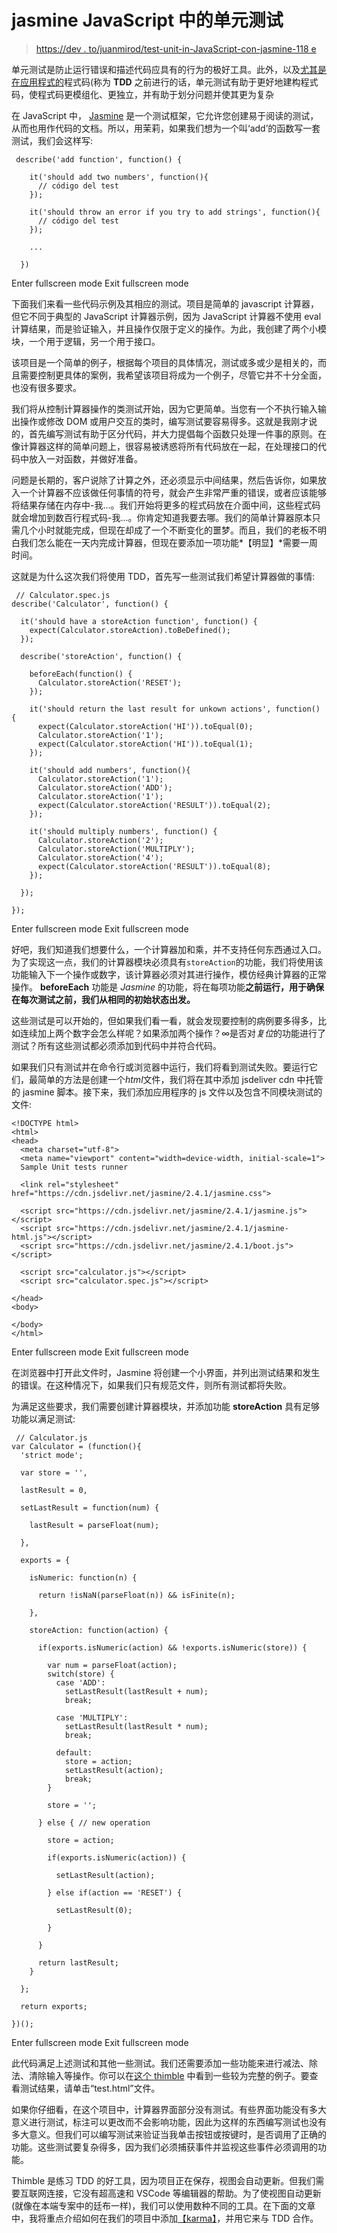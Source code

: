 # jasmine JavaScript 中的单元测试

> [https://dev . to/juanmirod/test-unit-in-JavaScript-con-jasmine-118 e](https://dev.to/juanmirod/tests-unitarios-en-javascript-con-jasmine-118e)

单元测试是防止运行错误和描述代码应具有的行为的极好工具。此外，以及[尤其是在应用程式的](http://research.microsoft.com/en-us/groups/ese/nagappan_tdd.pdf)程式码(称为 **TDD** 之前进行的话，单元测试有助于更好地建构程式码，使程式码更模组化、更独立，并有助于划分问题并使其更为复杂

在 JavaScript 中， [Jasmine](https://jasmine.github.io/2.4/introduction.html) 是一个测试框架，它允许您创建易于阅读的测试，从而也用作代码的文档。所以，用茉莉，如果我们想为一个叫‘add’的函数写一套测试，我们会这样写:

```
 describe('add function', function() {

    it('should add two numbers', function(){
      // código del test
    });

    it('should throw an error if you try to add strings', function(){
      // código del test
    });

    ...

  }) 
```

Enter fullscreen mode Exit fullscreen mode

下面我们来看一些代码示例及其相应的测试。项目是简单的 javascript 计算器，但它不同于典型的 JavaScript 计算器示例，因为 JavaScript 计算器不使用 eval 计算结果，而是验证输入，并且操作仅限于定义的操作。为此，我创建了两个小模块，一个用于逻辑，另一个用于接口。

该项目是一个简单的例子，根据每个项目的具体情况，测试或多或少是相关的，而且需要控制更具体的案例，我希望该项目将成为一个例子，尽管它并不十分全面，也没有很多要求。

我们将从控制计算器操作的类测试开始，因为它更简单。当您有一个不执行输入输出操作或修改 DOM 或用户交互的类时，编写测试要容易得多。这就是我刚才说的，首先编写测试有助于区分代码，并大力提倡每个函数只处理一件事的原则。在像计算器这样的简单问题上，很容易被诱惑将所有代码放在一起，在处理接口的代码中放入一对函数，并做好准备。

问题是长期的，客户说除了计算之外，还必须显示中间结果，然后告诉你，如果放入一个计算器不应该做任何事情的符号，就会产生非常严重的错误，或者应该能够将结果存储在内存中-我...。我们开始将更多的程式码放在介面中间，这些程式码就会增加到数百行程式码-我...。你肯定知道我要去哪。我们的简单计算器原本只需几个小时就能完成，但现在却成了一个不断变化的噩梦。而且，我们的老板不明白我们怎么能在一天内完成计算器，但现在要添加一项功能*【明显】*需要一周时间。

这就是为什么这次我们将使用 TDD，首先写一些测试我们希望计算器做的事情:

```
 // Calculator.spec.js
describe('Calculator', function() {

  it('should have a storeAction function', function() {
    expect(Calculator.storeAction).toBeDefined();
  });

  describe('storeAction', function() {

    beforeEach(function() {
      Calculator.storeAction('RESET');
    });

    it('should return the last result for unkown actions', function() {
      expect(Calculator.storeAction('HI')).toEqual(0);
      Calculator.storeAction('1');
      expect(Calculator.storeAction('HI')).toEqual(1);
    });

    it('should add numbers', function(){
      Calculator.storeAction('1');
      Calculator.storeAction('ADD');
      Calculator.storeAction('1');
      expect(Calculator.storeAction('RESULT')).toEqual(2);
    });

    it('should multiply numbers', function() {
      Calculator.storeAction('2');
      Calculator.storeAction('MULTIPLY');
      Calculator.storeAction('4');
      expect(Calculator.storeAction('RESULT')).toEqual(8);
    });

  }); 

}); 
```

Enter fullscreen mode Exit fullscreen mode

好吧，我们知道我们想要什么，一个计算器加和乘，并不支持任何东西通过入口。为了实现这一点，我们的计算器模块必须具有`storeAction`的功能，我们将使用该功能输入下一个操作或数字，该计算器必须对其进行操作，模仿经典计算器的正常操作。 **beforeEach** 功能是 *Jasmine* 的功能，将在每项功能**之前运行，用于确保在每次测试之前，我们从相同的初始状态出发。**

这些测试是可以开始的，但如果我们看一看，就会发现要控制的病例要多得多，比如连续加上两个数字会怎么样呢？如果添加两个操作？∞是否对*复位*的功能进行了测试？所有这些测试都必须添加到代码中并符合代码。

如果我们只有测试并在命令行或浏览器中运行，我们将看到测试失败。要运行它们，最简单的方法是创建一个*html*文件，我们将在其中添加 jsdeliver cdn 中托管的 jasmine 脚本。接下来，我们添加应用程序的 js 文件以及包含不同模块测试的文件:

```
<!DOCTYPE html>
<html>
<head>
  <meta charset="utf-8">
  <meta name="viewport" content="width=device-width, initial-scale=1">
  Sample Unit tests runner

  <link rel="stylesheet" href="https://cdn.jsdelivr.net/jasmine/2.4.1/jasmine.css">

  <script src="https://cdn.jsdelivr.net/jasmine/2.4.1/jasmine.js"></script>
  <script src="https://cdn.jsdelivr.net/jasmine/2.4.1/jasmine-html.js"></script>
  <script src="https://cdn.jsdelivr.net/jasmine/2.4.1/boot.js"></script>

  <script src="calculator.js"></script>
  <script src="calculator.spec.js"></script>

</head>
<body>

</body>
</html> 
```

Enter fullscreen mode Exit fullscreen mode

在浏览器中打开此文件时，Jasmine 将创建一个小界面，并列出测试结果和发生的错误。在这种情况下，如果我们只有规范文件，则所有测试都将失败。

为满足这些要求，我们需要创建计算器模块，并添加功能 **storeAction** 具有足够功能以满足测试:

```
 // Calculator.js
var Calculator = (function(){
  'strict mode';

  var store = '',

  lastResult = 0,

  setLastResult = function(num) {

    lastResult = parseFloat(num);

  },

  exports = { 

    isNumeric: function(n) {

      return !isNaN(parseFloat(n)) && isFinite(n);

    },

    storeAction: function(action) {

      if(exports.isNumeric(action) && !exports.isNumeric(store)) {

        var num = parseFloat(action);
        switch(store) {
          case 'ADD':
            setLastResult(lastResult + num);
            break;

          case 'MULTIPLY':
            setLastResult(lastResult * num);
            break;

          default:
            store = action;
            setLastResult(action);
            break;
        }

        store = '';

      } else { // new operation

        store = action;

        if(exports.isNumeric(action)) {

          setLastResult(action);

        } else if(action == 'RESET') {

          setLastResult(0);

        }

      } 

      return lastResult;
    }

  };

  return exports;

})(); 
```

Enter fullscreen mode Exit fullscreen mode

此代码满足上述测试和其他一些测试。我们还需要添加一些功能来进行减法、除法、清除输入等操作。你可以在[这个 thimble](https://thimbleprojects.org/juanmirod/56250/) 中看到一些较为完整的例子。要查看测试结果，请单击“test.html”文件。

如果你仔细看，在这个项目中，计算器界面部分没有测试。有些界面功能没有多大意义进行测试，标注可以更改而不会影响功能，因此为这样的东西编写测试也没有多大意义。但我们可以编写测试来验证当我单击按钮或按键时，是否调用了正确的功能。这些测试要复杂得多，因为我们必须捕获事件并监视这些事件必须调用的功能。

Thimble 是练习 TDD 的好工具，因为项目正在保存，视图会自动更新。但我们需要互联网连接，它没有超高速和 VSCode 等编辑器的帮助。为了使视图自动更新(就像在本端专案中的廷布一样)，我们可以使用数种不同的工具。在下面的文章中，我将重点介绍如何在我们的项目中添加[【karma】](https://karma-runner.github.io/0.13/index.html)，并用它来与 TDD 合作。